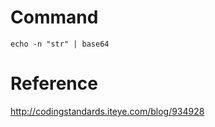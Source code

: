 # Command

```
echo -n "str" | base64
```

# Reference

http://codingstandards.iteye.com/blog/934928